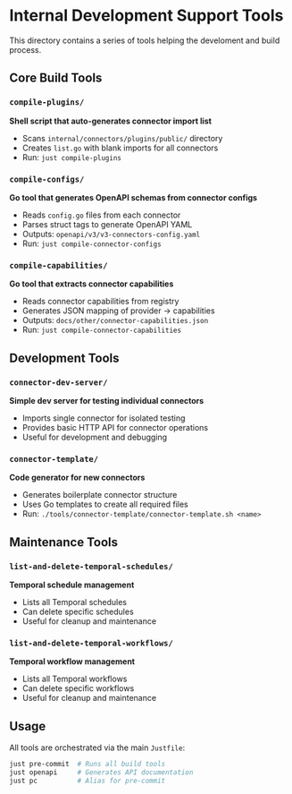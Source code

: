# Internal Development Support Tools

This directory contains a series of tools helping the develoment and build process.

## Core Build Tools

### `compile-plugins/`
**Shell script that auto-generates connector import list**
- Scans `internal/connectors/plugins/public/` directory
- Creates `list.go` with blank imports for all connectors
- Run: `just compile-plugins`

### `compile-configs/`
**Go tool that generates OpenAPI schemas from connector configs**
- Reads `config.go` files from each connector
- Parses struct tags to generate OpenAPI YAML
- Outputs: `openapi/v3/v3-connectors-config.yaml`
- Run: `just compile-connector-configs`

### `compile-capabilities/`
**Go tool that extracts connector capabilities**
- Reads connector capabilities from registry
- Generates JSON mapping of provider → capabilities
- Outputs: `docs/other/connector-capabilities.json`
- Run: `just compile-connector-capabilities`

## Development Tools

### `connector-dev-server/`
**Simple dev server for testing individual connectors**
- Imports single connector for isolated testing
- Provides basic HTTP API for connector operations
- Useful for development and debugging

### `connector-template/`
**Code generator for new connectors**
- Generates boilerplate connector structure
- Uses Go templates to create all required files
- Run: `./tools/connector-template/connector-template.sh <name>`

## Maintenance Tools

### `list-and-delete-temporal-schedules/`
**Temporal schedule management**
- Lists all Temporal schedules
- Can delete specific schedules
- Useful for cleanup and maintenance

### `list-and-delete-temporal-workflows/`
**Temporal workflow management**
- Lists all Temporal workflows
- Can delete specific workflows
- Useful for cleanup and maintenance

## Usage

All tools are orchestrated via the main `Justfile`:

```bash
just pre-commit  # Runs all build tools
just openapi     # Generates API documentation
just pc          # Alias for pre-commit
```
